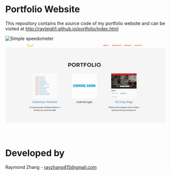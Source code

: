 Portfolio Website
==================
This repository contains the source code of my portfolio website and can be visited at http://rayleigh1.github.io/portfolio/index.html

![Simple speedometer](site1.png "Screenshot of the sample app using a speedometer")
![Simple speedometer](site2.png "Screenshot of the sample app using a speedometer")

Developed by
============
Raymond Zhang - <rayzhang415@gmail.com>
